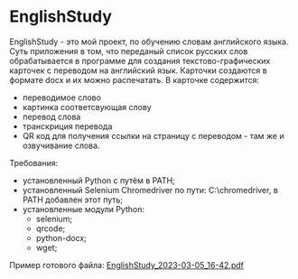 # EnglishStudy

EnglishStudy - это мой проект, по обучению словам английского языка.
Суть приложения в том, что переданый список русских слов обрабатывается в программе для 
создания текстово-графических карточек с переводом на английский язык.
Карточки создаются в формате docx и их можно распечатать.
В карточке содержится:
- переводимое слово
- картинка соответсвующая слову
- перевод слова
- транскриция перевода
- QR код для получения ссылки на страницу с переводом - там же и озвучивание слова.

Требования:
- установленный Python с путём в PATH;
- установленный Selenium Chromedriver по пути: C:\chromedriver, в PATH добавлен этот путь;
- установленные модули Python:
  - selenium;
  - qrcode;
  - python-docx;
  - wget;

Пример готового файла:
[EnglishStudy_2023-03-05_16-42.pdf](https://github.com/PetroffSky/EnglishStudy/files/10891927/EnglishStudy_2023-03-05_16-42.pdf)
